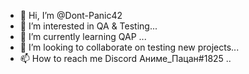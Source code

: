 - 👋 Hi, I’m @Dont-Panic42
- 👀 I’m interested in QA & Testing...
- 🌱 I’m currently learning QAP ...
- 💞️ I’m looking to collaborate on testing new projects...
- 📫 How to reach me Discord Аниме_Пацан#1825 ..


<!---
Dont-Panic42/Dont-Panic42 is a ✨ special ✨ repository because its `README.md` (this file) appears on your GitHub profile.
You can click the Preview link to take a look at your changes.
--->
